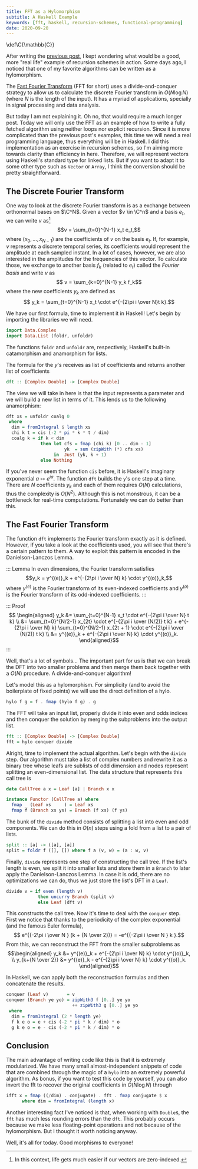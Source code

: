 ```yaml
---
title: FFT as a Hylomorphism
subtitle: A Haskell Example
keywords: [fft, haskell, recursion-schemes, functional-programming]
date: 2020-09-20
---
```


\def\C{\mathbb{C}}

After writing the [previous post](/posts/recursion-schemes/),
I kept wondering what would be a good,
more "real life" example of recursion schemes in action.
Some days ago,
I noticed that one of my favorite algorithms can be written as a hylomorphism.

The [Fast Fourier Transform](https://en.wikipedia.org/wiki/Cooley%E2%80%93Tukey_FFT_algorithm)
(FFT for short) uses a divide-and-conquer strategy
to allow us to calculate the discrete Fourier transform in $O(N \log N)$
(where $N$ is the length of the input).
It has a myriad of applications,
specially in signal processing and data analysis.

But today I am not explaining it.
Oh no, that would require a much longer post.
Today we will only use the FFT as an example of
how to write a fully fetched algorithm using neither loops nor explicit recursion.
Since it is more complicated than the previous post's examples,
this time we will need a real programming language,
thus everything will be in Haskell.
I did this implementation as an exercise in recursion schemes,
so I'm aiming more towards clarity than efficiency in here.
Therefore, we will represent vectors using Haskell's standard type for linked lists.
But if you want to adapt it to some other type such as `Vector` or `Array`,
I think the conversion should be pretty straightforward.

## The Discrete Fourier Transform

One way to look at the discrete Fourier transform
is as a exchange between orthonormal bases on $\C^N$.
Given a vector $v \in \C^n$  and a basis $e_t$,
we can write $v$ as[^coefs-zero]
$$v = \sum_{t=0}^{N-1} x_t e_t,$$
where $(x_0,\ldots, x_{N-1})$ are the coefficients of $v$ on the basis $e_t$.
If, for example, $v$ represents a discrete temporal series,
its coefficients would represent the amplitude at each sampled instant.
In a lot of cases, however,
we are also interested in the amplitudes for the frequencies of this vector.
To calculate those, we exchange to another basis $f_k$ (related to $e_t$)
called the _Fourier basis_ and write $v$ as
$$ v = \sum_{k=0}^{N-1} y_k f_k$$
where the new coefficients $y_k$ are defined as
$$ y_k = \sum_{t=0}^{N-1} x_t \cdot e^{-{2\pi i \over N}t k}.$$

[^coefs-zero]: In this context, life gets much easier if our vectors are zero-indexed.

We have our first formula, time to implement it in Haskell!
Let's begin by importing the libraries we will need.

```haskell
import Data.Complex
import Data.List (foldr, unfoldr)
```

The functions `foldr` and `unfoldr` are, respectively,
Haskell's built-in catamorphism and anamorphism for lists.

The formula for the $y$'s receives as list of coefficients
and returns another list of coefficients

```haskell
dft :: [Complex Double] -> [Complex Double]
```

The view we will take in here is that the input represents a parameter
and we will build a new list in terms of it.
This lends us to the following anamorphism:

```haskell
dft xs = unfoldr coalg 0
 where
  dim = fromIntegral $ length xs
  chi k t = cis (-2 * pi * k * t / dim)
  coalg k = if k < dim
             then let cfs = fmap (chi k) [0 .. dim - 1]
                      yk  = sum (zipWith (*) cfs xs)
                  in  Just (yk, k + 1)
             else Nothing
```

If you've never seem the function `cis` before,
it is Haskell's imaginary exponential $a \mapsto e^{i a}$.
The function `dft` builds the `y`'s one step at a time.
There are $N$ coefficients $y_k$ and each of them requires $O(N)$ calculations,
thus the complexity is $O(N^2)$.
Although this is not monstrous, it can be a bottleneck for real-time computations.
Fortunately we can do better than this.

## The Fast Fourier Transform

The function `dft` implements the Fourier transform exactly as it is defined.
However, if you take a look at the coefficients used,
you will see that there's a certain pattern to them.
A way to exploit this pattern is encoded in the Danielson-Lanczos Lemma.

::: Lemma
In even dimensions,
the Fourier transform satisfies
$$y_k = y^{(e)}_k + e^{-{2\pi i \over N} k} \cdot y^{(o)}_k,$$
where $y^{(e)}$ is the Fourier transform of its even-indexed coefficients
and $y^{(o)}$ is the Fourier transform of its odd-indexed coefficients.
:::

::: Proof
$$ \begin{aligned}
y_k &= \sum_{t=0}^{N-1} x_t \cdot e^{-{2\pi i \over N} t k} \\
    &= \sum_{t=0}^{N/2-1} x_{2t} \cdot e^{-{2\pi i \over (N/2)} t k}
     + e^{-{2\pi i \over N} k} \sum_{t=0}^{N/2-1} x_{2t + 1} \cdot e^{-{2\pi i \over (N/2)} t k} \\
    &= y^{(e)}_k + e^{-{2\pi i \over N} k} \cdot y^{(o)}_k.
\end{aligned}$$
:::

Well, that's a lot of symbols...
The important part for us is that we can break the DFT into two smaller problems
and then merge them back together with a $O(N)$ procedure.
A divide-and-conquer algorithm!

Let's model this as a hylomorphism.
For simplicity (and to avoid the boilerplate of fixed points)
we will use the direct definition of a hylo.

```haskell
hylo f g = f . fmap (hylo f g) . g
```

The FFT will take an input list,
properly divide it into even and odds indices and then
conquer the solution by merging the subproblems into the output list.

```haskell
fft :: [Complex Double] -> [Complex Double]
fft = hylo conquer divide
```

Alright, time to implement the actual algorithm.
Let's begin with the `divide` step.
Our algorithm must take a list of complex numbers and
rewrite it as a binary tree whose leafs are sublists of odd dimension
and nodes represent splitting an even-dimensional list.
The data structure that represents this call tree is

```haskell
data CallTree a x = Leaf [a] | Branch x x

instance Functor (CallTree a) where
  fmap _ (Leaf xs     ) = Leaf xs
  fmap f (Branch xs ys) = Branch (f xs) (f ys)
```

The bunk of the `divide` method consists of splitting a list into even and odd components.
We can do this in $O(n)$ steps using a fold from a list to a pair of lists.

```haskell
split :: [a] -> ([a], [a])
split = foldr f ([], []) where f a (v, w) = (a : w, v)
```

Finally, `divide` represents one step of constructing the call tree.
If the list's length is even,
we split it into smaller lists and store them in a `Branch`
to later apply the Danielson-Lanczos Lemma.
In case it is odd,
there are no optimizations we can do,
thus we just store the list's DFT in a `Leaf`.

```haskell
divide v = if even (length v)
            then uncurry Branch (split v)
            else Leaf (dft v)
```

This constructs the call tree.
Now it's time to deal with the `conquer` step.
First we notice that thanks to the periodicity of the complex exponential
(and the famous Euler formula),
$$ e^{{-2\pi i \over N } (k + {N \over 2})} = -e^{{-2\pi i \over N } k }.$$
From this, we can reconstruct the FFT from the smaller subproblems as
$$\begin{aligned}
y_k               &= y^{(e)}_k + e^{-{2\pi i \over N} k} \cdot y^{(o)}_k, \\
y_{k+{N \over 2}} &= y^{(e)}_k - e^{-{2\pi i \over N} k} \cdot y^{(o)}_k.
\end{aligned}$$

In Haskell,
we can apply both the reconstruction formulas and then concatenate the results.

```haskell
conquer (Leaf v)       = v
conquer (Branch ye yo) = zipWith3 f [0..] ye yo
                         ++ zipWith3 g [0..] ye yo
 where
  dim = fromIntegral (2 * length ye)
  f k e o = e + cis (-2 * pi * k / dim) * o
  g k e o = e - cis (-2 * pi * k / dim) * o
```

## Conclusion

The main advantage of writing code like this is that it is extremely modularized.
We have many small almost-independent snippets of code
that are combined through the magic of a `hylo` into an extremely powerful algorithm.
As bonus,
if you want to test this code by yourself,
you can also invert the fft to recover the original coefficients in $O(N \log N)$
through

```haskell
ifft x = fmap ((/dim) . conjugate) . fft . fmap conjugate $ x
      where dim = fromIntegral (length x)
```

Another interesting fact I've noticed is that,
when working with `Double`s,
the `fft` has much less rounding errors than the `dft`.
This probably occurs because we make less floating-point operations
and not because of the hylomorphism.
But I thought it worth noticing anyway.

Well, it's all for today. Good morphisms to everyone!
